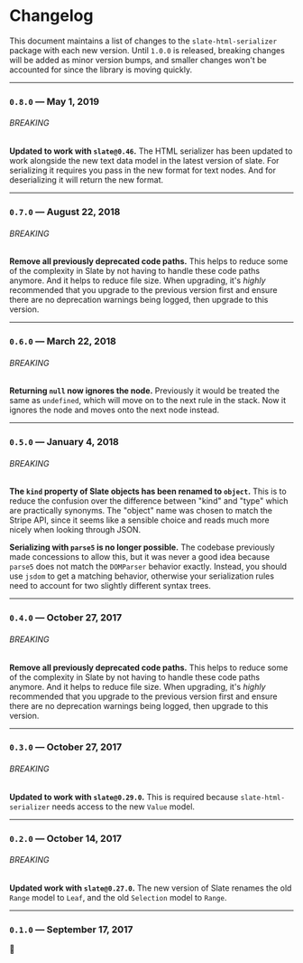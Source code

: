 # Changelog

This document maintains a list of changes to the `slate-html-serializer` package with each new version. Until `1.0.0` is released, breaking changes will be added as minor version bumps, and smaller changes won't be accounted for since the library is moving quickly.

---

### `0.8.0` — May 1, 2019

###### BREAKING

**Updated to work with `slate@0.46`.** The HTML serializer has been updated to work alongside the new text data model in the latest version of slate. For serializing it requires you pass in the new format for text nodes. And for deserializing it will return the new format.

---

### `0.7.0` — August 22, 2018

###### BREAKING

**Remove all previously deprecated code paths.** This helps to reduce some of the complexity in Slate by not having to handle these code paths anymore. And it helps to reduce file size. When upgrading, it's _highly_ recommended that you upgrade to the previous version first and ensure there are no deprecation warnings being logged, then upgrade to this version.

---

### `0.6.0` — March 22, 2018

###### BREAKING

**Returning `null` now ignores the node.** Previously it would be treated the same as `undefined`, which will move on to the next rule in the stack. Now it ignores the node and moves onto the next node instead.

---

### `0.5.0` — January 4, 2018

###### BREAKING

**The `kind` property of Slate objects has been renamed to `object`.** This is to reduce the confusion over the difference between "kind" and "type" which are practically synonyms. The "object" name was chosen to match the Stripe API, since it seems like a sensible choice and reads much more nicely when looking through JSON.

**Serializing with `parse5` is no longer possible.** The codebase previously made concessions to allow this, but it was never a good idea because `parse5` does not match the `DOMParser` behavior exactly. Instead, you should use `jsdom` to get a matching behavior, otherwise your serialization rules need to account for two slightly different syntax trees.

---

### `0.4.0` — October 27, 2017

###### BREAKING

**Remove all previously deprecated code paths.** This helps to reduce some of the complexity in Slate by not having to handle these code paths anymore. And it helps to reduce file size. When upgrading, it's _highly_ recommended that you upgrade to the previous version first and ensure there are no deprecation warnings being logged, then upgrade to this version.

---

### `0.3.0` — October 27, 2017

###### BREAKING

**Updated to work with `slate@0.29.0`.** This is required because `slate-html-serializer` needs access to the new `Value` model.

---

### `0.2.0` — October 14, 2017

###### BREAKING

**Updated work with `slate@0.27.0`.** The new version of Slate renames the old `Range` model to `Leaf`, and the old `Selection` model to `Range`.

---

### `0.1.0` — September 17, 2017

:tada:

